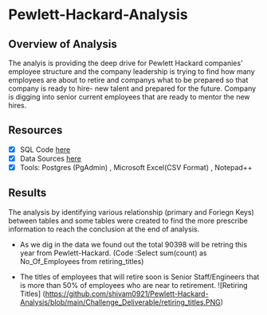# Pewlett-Hackard-Analysis

## Overview of Analysis ##
The analyis is providing the deep drive for Pewlett Hackard companies’ employee structure and the company leadership is trying to find how many employees are about to retire and companys what to be prepared so that company is ready to hire- new talent and prepared  for the future. Company is digging into senior current employees that  are ready to mentor the new hires.

## Resources
- [x] SQL Code [here](https://github.com/shivam0921/Pewlett-Hackard-Analysis/blob/main/Challenge_Deliverable/Queries/Employee_Database_challenge.sql)
- [x] Data Sources [here](https://github.com/shivam0921/Pewlett-Hackard-Analysis/tree/main/Challenge_Deliverable/Data)
- [x] Tools: Postgres (PgAdmin) , Microsoft Excel(CSV Format) , Notepad++ 

## Results ##

The analysis by identifying various relationship (primary and Foriegn Keys) between tables and some tables were created to find the more prescribe information to reach the conclusion at the end of analysis.

* As we dig in the data we found out the total 90398 will be retring this year from Pewlett-Hackard. (Code :Select sum(count) as No_Of_Employees from retiring_titles)

* The titles of employees that will retire soon is Senior Staff/Engineers that is more than 50% of employees  who are near to retirement.
 ![Retiring Titles] (https://github.com/shivam0921/Pewlett-Hackard-Analysis/blob/main/Challenge_Deliverable/retiring_titles.PNG)
